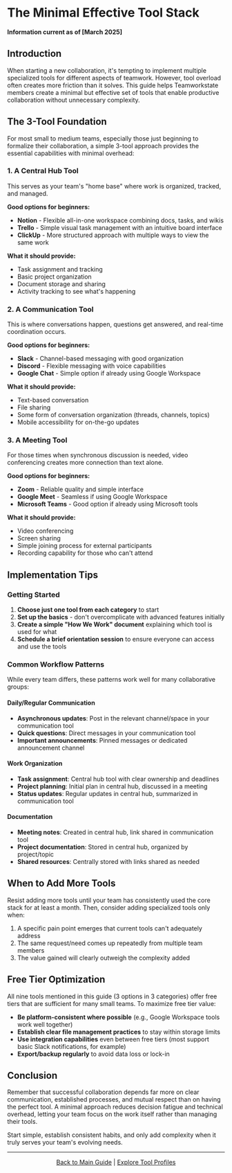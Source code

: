 # The Minimal Effective Tool Stack

**Information current as of [March 2025]**

## Introduction

When starting a new collaboration, it's tempting to implement multiple specialized tools for different aspects of teamwork. However, tool overload often creates more friction than it solves. This guide helps Teamworkstate members create a minimal but effective set of tools that enable productive collaboration without unnecessary complexity.

## The 3-Tool Foundation

For most small to medium teams, especially those just beginning to formalize their collaboration, a simple 3-tool approach provides the essential capabilities with minimal overhead:

### 1. A Central Hub Tool

This serves as your team's "home base" where work is organized, tracked, and managed.

**Good options for beginners:**
- **Notion** - Flexible all-in-one workspace combining docs, tasks, and wikis
- **Trello** - Simple visual task management with an intuitive board interface
- **ClickUp** - More structured approach with multiple ways to view the same work

**What it should provide:**
- Task assignment and tracking
- Basic project organization
- Document storage and sharing
- Activity tracking to see what's happening

### 2. A Communication Tool

This is where conversations happen, questions get answered, and real-time coordination occurs.

**Good options for beginners:**
- **Slack** - Channel-based messaging with good organization
- **Discord** - Flexible messaging with voice capabilities
- **Google Chat** - Simple option if already using Google Workspace

**What it should provide:**
- Text-based conversation
- File sharing
- Some form of conversation organization (threads, channels, topics)
- Mobile accessibility for on-the-go updates

### 3. A Meeting Tool

For those times when synchronous discussion is needed, video conferencing creates more connection than text alone.

**Good options for beginners:**
- **Zoom** - Reliable quality and simple interface
- **Google Meet** - Seamless if using Google Workspace
- **Microsoft Teams** - Good option if already using Microsoft tools

**What it should provide:**
- Video conferencing
- Screen sharing
- Simple joining process for external participants
- Recording capability for those who can't attend

## Implementation Tips

### Getting Started

1. **Choose just one tool from each category** to start
2. **Set up the basics** - don't overcomplicate with advanced features initially
3. **Create a simple "How We Work" document** explaining which tool is used for what
4. **Schedule a brief orientation session** to ensure everyone can access and use the tools

### Common Workflow Patterns

While every team differs, these patterns work well for many collaborative groups:

#### Daily/Regular Communication
- **Asynchronous updates**: Post in the relevant channel/space in your communication tool
- **Quick questions**: Direct messages in your communication tool
- **Important announcements**: Pinned messages or dedicated announcement channel

#### Work Organization
- **Task assignment**: Central hub tool with clear ownership and deadlines
- **Project planning**: Initial plan in central hub, discussed in a meeting
- **Status updates**: Regular updates in central hub, summarized in communication tool

#### Documentation
- **Meeting notes**: Created in central hub, link shared in communication tool
- **Project documentation**: Stored in central hub, organized by project/topic
- **Shared resources**: Centrally stored with links shared as needed

## When to Add More Tools

Resist adding more tools until your team has consistently used the core stack for at least a month. Then, consider adding specialized tools only when:

1. A specific pain point emerges that current tools can't adequately address
2. The same request/need comes up repeatedly from multiple team members
3. The value gained will clearly outweigh the complexity added

## Free Tier Optimization

All nine tools mentioned in this guide (3 options in 3 categories) offer free tiers that are sufficient for many small teams. To maximize free tier value:

- **Be platform-consistent where possible** (e.g., Google Workspace tools work well together)
- **Establish clear file management practices** to stay within storage limits
- **Use integration capabilities** even between free tiers (most support basic Slack notifications, for example)
- **Export/backup regularly** to avoid data loss or lock-in

## Conclusion

Remember that successful collaboration depends far more on clear communication, established processes, and mutual respect than on having the perfect tool. A minimal approach reduces decision fatigue and technical overhead, letting your team focus on the work itself rather than managing their tools.

Start simple, establish consistent habits, and only add complexity when it truly serves your team's evolving needs.

---

<p align="center"><a href="../../README.md">Back to Main Guide</a> | <a href="../tool-profiles/notion.md">Explore Tool Profiles</a></p>

